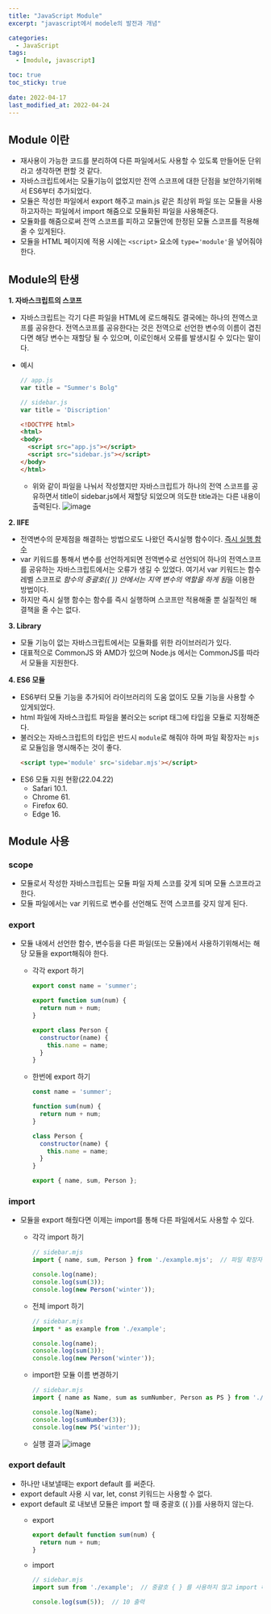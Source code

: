 ```yaml
---
title: "JavaScript Module"
excerpt: "javascript에서 modele의 발전과 개념"

categories:
  - JavaScript
tags:
  - [module, javascript]

toc: true
toc_sticky: true
 
date: 2022-04-17
last_modified_at: 2022-04-24
---
```


## Module 이란
- 재사용이 가능한 코드를 분리하여 다른 파일에서도 사용할 수 있도록 만들어둔 단위라고 생각하면 편할 것 같다.
- 자바스크립트에서는 모듈기능이 없었지만 전역 스코프에 대한 단점을 보안하기위해서 ES6부터 추가되었다.
- 모듈은 작성한 파일에서 export 해주고 main.js 같은 최상위 파일 또는 모듈을 사용하고자하는 파일에서 import 해줌으로 모듈화된 파일을 사용해준다. 
- 모듈화를 해줌으로써 전역 스코프를 피하고 모듈안에 한정된 모듈 스코프를 적용해줄 수 있게된다.
- 모듈을 HTML 페이지에 적용 시에는 `<script>` 요소에 `type='module'`을 넣어줘야 한다.

## Module의 탄생

**1. 자바스크립트의 스코프**
  - 자바스크립트는 각기 다른 파일을 HTML에 로드해줘도 결국에는 하나의 전역스코프를 공유한다. 
  전역스코프를 공유한다는 것은 전역으로 선언한 변수의 이름이 겹친다면 해당 변수는 재할당 될 수 있으며, 이로인해서 오류를 발생시킬 수 있다는 말이다.
  
  - 예시
    ```js
    // app.js
    var title = "Summer's Bolg"
    ```

    ```js
    // sidebar.js
    var title = 'Discription'
    ```

    ```html
    <!DOCTYPE html>
    <html>
    <body>
      <script src="app.js"></script>
      <script src="sidebar.js"></script>
    </body>
    </html>
    ```
    - 위와 같이 파일을 나눠서 작성했지만 자바스크립트가 하나의 전역 스코프를 공유하면서 title이 sidebar.js에서 재할당 되었으며 의도한 title과는 다른 내용이 출력된다.
    ![image](https://user-images.githubusercontent.com/65106740/164966677-1971f668-62ed-4e01-9b0a-81c8bda6f94d.png)

    

**2. IIFE**
  - 전역변수의 문제점을 해결하는 방법으로도 나왔던 즉시실행 함수이다. [즉시 실행 함수](https://sunmerrr.github.io/javascript/globalVariable/#3-%EC%A0%84%EC%97%AD%EB%B3%80%EC%88%98%EC%9D%98-%EB%AC%B8%EC%A0%9C%EC%A0%90-%ED%95%B4%EA%B2%B0-%EB%B0%A9%EB%B2%95)
  - var 키워드를 통해서 변수를 선언하게되면 전역변수로 선언되어 하나의 전역스코프를 공유하는 자바스크립트에서는 오류가 생길 수 있었다.
    여기서 var 키워드는 함수 레벨 스코프로 *함수의 중괄호({ }) 안에서는 지역 변수의 역할을 하게 됨*을 이용한 방법이다.
  - 하지만 즉시 실행 함수는 함수를 즉시 실행하며 스코프만 적용해줄 뿐 실질적인 해결책을 줄 수는 없다.

**3. Library**
  - 모듈 기능이 없는 자바스크립트에서는 모듈화를 위한 라이브러리가 있다.
  - 대표적으로 CommonJS 와 AMD가 있으며 Node.js 에서는 CommonJS를 따라서 모듈을 지원한다.
  


**4. ES6 모듈**
  - ES6부터 모듈 기능을 추가되어 라이브러리의 도움 없이도 모듈 기능을 사용할 수 있게되었다.
  - html 파일에 자바스크립트 파일을 불러오는 script 태그에 타입을 모듈로 지정해준다.
  - 불러오는 자바스크립트의 타입은 반드시 `module`로 해줘야 하며 파일 확장자는 `mjs`로 모듈임을 명시해주는 것이 좋다.
    ```Html
    <script type='module' src='sidebar.mjs'></script>
    ```
  - ES6 모듈 지원 현황(22.04.22)
    - Safari 10.1.
    - Chrome 61.
    - Firefox 60.
    - Edge 16.
  

## Module 사용
### scope
- 모듈로서 작성한 자바스크립트는 모듈 파일 자체 스코를 갖게 되며 모듈 스코프라고 한다.
- 모듈 파일에서는 var 키워드로 변수를 선언해도 전역 스코프를 갖지 않게 된다.

### export 
- 모듈 내에서 선언한 함수, 변수등을 다른 파일(또는 모듈)에서 사용하기위해서는 해당 모듈을 export해줘야 한다.
  - 각각 export 하기
    ```js
    export const name = 'summer';

    export function sum(num) {
      return num + num;
    }

    export class Person {
      constructor(name) {
        this.name = name;
      }
    }
    ```

  - 한번에 export 하기
    ```js
    const name = 'summer';

    function sum(num) {
      return num + num;
    }

    class Person {
      constructor(name) {
        this.name = name;
      }
    }

    export { name, sum, Person };
    ```

### import
- 모듈을 export 해줬다면 이제는 import를 통해 다른 파일에서도 사용할 수 있다.
  - 각각 import 하기
    ```js
    // sidebar.mjs
    import { name, sum, Person } from './example.mjs';  // 파일 확장자는 생략가능

    console.log(name);
    console.log(sum(3));
    console.log(new Person('winter'));
    ```

  - 전체 import 하기
    ```js
    // sidebar.mjs
    import * as example from './example';

    console.log(name);
    console.log(sum(3));
    console.log(new Person('winter'));
    ```

  - import한 모듈 이름 변경하기
    ```js
    // sidebar.mjs
    import { name as Name, sum as sumNumber, Person as PS } from './example';

    console.log(Name);
    console.log(sumNumber(3));
    console.log(new PS('winter'));
    ```

  - 실행 결과
    ![image](https://user-images.githubusercontent.com/65106740/165096456-7583444f-cff7-4e13-8bb6-854bd020e75d.png)


### export default
- 하나만 내보낼때는 export default 를 써준다.
- export default 사용 시 var, let, const 키워드는 사용할 수 없다.
- export default 로 내보낸 모듈은 import 할 때 중괄호 ({ })를 사용하지 않는다.
  - export
    ```js
    export default function sum(num) {
      return num + num;
    }
    ```

  - import 
    ```js
    // sidebar.mjs
    import sum from './example';  // 중괄호 { } 를 사용하지 않고 import 해준다.

    console.log(sum(5));  // 10 출력
    ```
